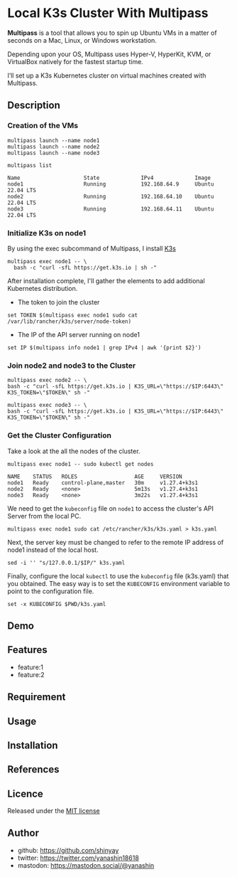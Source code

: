 # Local K3s Cluster With Multipass

**Multipass** is a tool that allows you to spin up Ubuntu VMs in a matter of seconds on a Mac, Linux, or Windows workstation.

Depending upon your OS, Multipass uses Hyper-V, HyperKit, KVM, or VirtualBox natively for the fastest startup time.

I’ll set up a K3s Kubernetes cluster on virtual machines created with Multipass.

## Description

### Creation of the VMs

```shell
multipass launch --name node1
multipass launch --name node2
multipass launch --name node3
```

```shell
multipass list
```

```shell
Name                    State             IPv4             Image
node1                   Running           192.168.64.9     Ubuntu 22.04 LTS
node2                   Running           192.168.64.10    Ubuntu 22.04 LTS
node3                   Running           192.168.64.11    Ubuntu 22.04 LTS
```

### Initialize K3s on node1

By using the exec subcommand of Multipass, I install [K3s](https://k3s.io/)

```shell
multipass exec node1 -- \
  bash -c "curl -sfL https://get.k3s.io | sh -"
```

After installation complete, I'll gather the elements to add additional Kubernetes distribution.

- The token to join the cluster

```shell
set TOKEN $(multipass exec node1 sudo cat /var/lib/rancher/k3s/server/node-token)
```

- The IP of the API server running on node1

```shell
set IP $(multipass info node1 | grep IPv4 | awk '{print $2}')
```

### Join node2 and node3 to the Cluster

```shell
multipass exec node2 -- \
bash -c "curl -sfL https://get.k3s.io | K3S_URL=\"https://$IP:6443\" K3S_TOKEN=\"$TOKEN\" sh -"
```

```shell
multipass exec node3 -- \
bash -c "curl -sfL https://get.k3s.io | K3S_URL=\"https://$IP:6443\" K3S_TOKEN=\"$TOKEN\" sh -"
```

### Get the Cluster Configuration

Take a look at the all the nodes of the cluster.

```shell
multipass exec node1 -- sudo kubectl get nodes
```

```shell
NAME    STATUS   ROLES                  AGE     VERSION
node1   Ready    control-plane,master   30m     v1.27.4+k3s1
node2   Ready    <none>                 5m13s   v1.27.4+k3s1
node3   Ready    <none>                 3m22s   v1.27.4+k3s1
```

We need to get the `kubeconfig` file on `node1` to access the cluster's API Server from the local PC.

```shell
multipass exec node1 sudo cat /etc/rancher/k3s/k3s.yaml > k3s.yaml
```

Next, the server key must be changed to refer to the remote IP address of node1 instead of the local host.

```shell
sed -i '' "s/127.0.0.1/$IP/" k3s.yaml
```

Finally, configure the local `kubectl` to use the `kubeconfig` file (k3s.yaml) that you obtained. The easy way is to set the `KUBECONFIG` environment variable to point to the configuration file.

```shell
set -x KUBECONFIG $PWD/k3s.yaml
```

## Demo

## Features

- feature:1
- feature:2

## Requirement

## Usage

## Installation

## References

## Licence

Released under the [MIT license](https://gist.githubusercontent.com/shinyay/56e54ee4c0e22db8211e05e70a63247e/raw/34c6fdd50d54aa8e23560c296424aeb61599aa71/LICENSE)

## Author

- github: <https://github.com/shinyay>
- twitter: <https://twitter.com/yanashin18618>
- mastodon: <https://mastodon.social/@yanashin>
